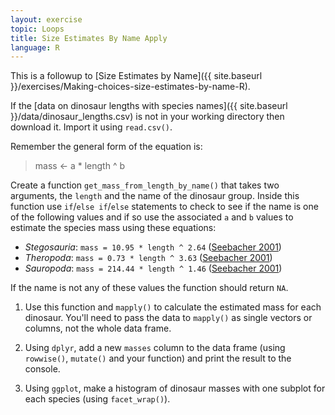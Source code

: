 ```yaml
---
layout: exercise
topic: Loops
title: Size Estimates By Name Apply
language: R
---
```


This is a followup to [Size Estimates by Name]({{ site.baseurl }}/exercises/Making-choices-size-estimates-by-name-R).

If the [data on dinosaur lengths with species names]({{ site.baseurl }}/data/dinosaur_lengths.csv) is not in your working directory then download it. Import it using `read.csv()`.

Remember the general form of the equation is:

> mass <- a * length ^ b

Create a function `get_mass_from_length_by_name()` that takes two arguments,
the `length` and the name of the dinosaur group. Inside this function use
`if`/`else if`/`else` statements to check to see if the name is one of the
following values and if so use the associated `a` and `b` values to estimate the
species mass using these equations:

* *Stegosauria*:  `mass = 10.95 * length ^ 2.64` ([Seebacher 2001](http://www.jstor.org/stable/4524171))
* *Theropoda*:  `mass = 0.73 * length ^ 3.63` ([Seebacher 2001](http://www.jstor.org/stable/4524171))
* *Sauropoda*:  `mass = 214.44 * length ^ 1.46` ([Seebacher 2001](http://www.jstor.org/stable/4524171))

If the name is not any of these values the function should return `NA`.

1. Use this function and `mapply()` to calculate the estimated mass for each dinosaur. You'll need to pass the data to `mapply()` as single vectors or columns, not the whole data frame.

2. Using `dplyr`, add a new `masses` column to the data frame (using `rowwise()`, `mutate()` and your function) and print the result to the console.

3. Using `ggplot`, make a histogram of dinosaur masses with one subplot for each species (using `facet_wrap()`).
